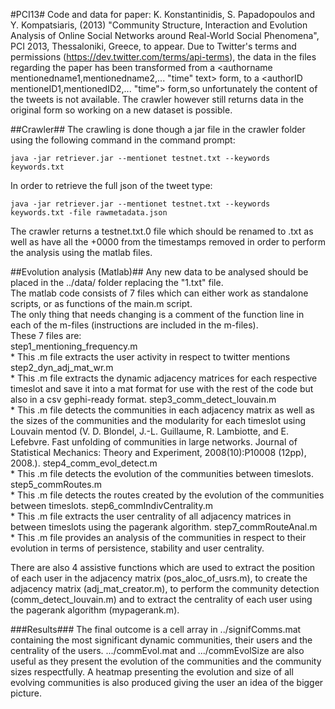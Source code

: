 #PCI13#
Code and data for paper: K. Konstantinidis, S. Papadopoulos and Y. Kompatsiaris, (2013) "Community Structure, Interaction and Evolution Analysis of Online Social Networks around Real-World Social Phenomena", PCI 2013, Thessaloniki, Greece, to appear.
Due to Twitter's terms and permissions (https://dev.twitter.com/terms/api-terms), the data in the files regarding the paper has been transformed from a <authorname mentionedname1,mentionedname2,... "time" text>  form, to a <authorID mentioneID1,mentionedID2,... "time">  form,so unfortunately the content of the tweets is not available. The crawler however still returns data in the original form so working on a new dataset is possible.

##Crawler##
The crawling is done though a jar file in the crawler folder using the following command in the command prompt:

    java -jar retriever.jar --mentionet testnet.txt --keywords keywords.txt

In order to retrieve the full json of the tweet type:

    java -jar retriever.jar --mentionet testnet.txt --keywords keywords.txt -file rawmetadata.json  
The crawler returns a testnet.txt.0 file which should be renamed to <increasing number>.txt as well as have all the +0000 from the timestamps removed in order to perform the analysis using the matlab files.

##Evolution analysis (Matlab)##
Any new data to be analysed should be placed in the ../data/ folder replacing the "1.txt" file.  
The matlab code consists of 7 files which can either work as standalone scripts, or as functions of the main.m script.  
The only thing that needs changing is a comment of the function line in each of the m-files (instructions are included in the m-files).  
These 7 files are:  
step1_mentioning_frequency.m  
	* This .m file extracts the user activity in respect to twitter mentions
step2_dyn_adj_mat_wr.m  
	* This .m file extracts the dynamic adjacency matrices for each respective timeslot and save it into a mat format for use with the rest of the code but also in a csv gephi-ready format.
step3_comm_detect_louvain.m  
	* This .m file detects the communities in each adjacency matrix as well as the sizes of the 	communities and the modularity for each timeslot using Louvain mentod (V. D. Blondel, J.-L. 	Guillaume, R. Lambiotte, and E. Lefebvre. Fast unfolding of communities in large networks. Journal of Statistical Mechanics: Theory and Experiment, 2008(10):P10008 (12pp), 2008.).
step4_comm_evol_detect.m  
	* This .m file detects the evolution of the communities between timeslots.
step5_commRoutes.m  
	* This .m file detects the routes created by the evolution of the communities between timeslots.
step6_commIndivCentrality.m  
	* This .m file extracts the user centrality of all adjacency matrices in between timeslots using the pagerank algorithm.
step7_commRouteAnal.m  
	* This .m file provides an analysis of the communities in respect to their evolution in terms of persistence, stability and user centrality.

There are also 4 assistive functions which are used to extract the position of each user in the adjacency matrix (pos_aloc_of_usrs.m), to create the adjacency matrix (adj_mat_creator.m), to perform the community detection (comm_detect_louvain.m) and to extract the centrality of each user using the pagerank algorithm (mypagerank.m).

###Results###
The final outcome is a cell array in ../signifComms.mat containing the most significant dynamic communities, their users and the centrality of the users.
.../commEvol.mat and .../commEvolSize are also useful as they present the evolution of the communities and the community sizes respectfully.
A heatmap presenting the evolution and size of all evolving communities is also produced giving the user an idea of the bigger picture.
